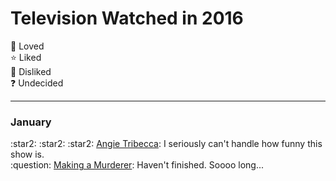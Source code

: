 <h1>Television Watched in 2016</h1>

:star2: Loved <br>
:star: Liked <br>
:hankey: Disliked <br>
:question: Undecided<br>
<hr>
<h3>January</h3>
:star2: :star2: :star2: <a href="http://www.imdb.com/title/tt3597790/">Angie Tribecca</a>: I seriously can't handle how funny this show is.
<br>
:question: <a href="http://www.imdb.com/title/tt5189670/?ref_=nv_sr_1">Making a Murderer</a>: Haven't finished. Soooo long...
